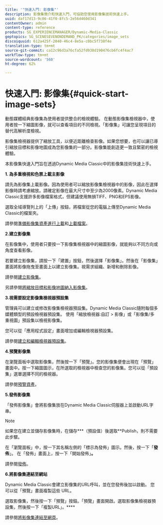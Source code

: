 ```yaml
---
title: '"快速入門: 影像集"'
description: 影像集簡介和快速入門，可協助您使用影像集技術快速上手。
uuid: daf17d13-9c06-41f0-8fc5-2e56d460d341
contentOwner: admin
content-type: reference
products: SG_EXPERIENCEMANAGER/Dynamic-Media-Classic
geptopics: SG_SCENESEVENONDEMAND_PK/categories/image_sets
discoiquuid: 612a425f-2840-46c4-8e5a-c0bc5f738f4e
translation-type: tm+mt
source-git-commit: ca12c96d3a76cfa52fd930d190476cb6fc4f4ac7
workflow-type: tm+mt
source-wordcount: '560'
ht-degree: 62%

---
```



# 快速入門: 影像集{#quick-start-image-sets}

動態媒體經典影像集為使用者提供整合的檢視體驗。 在動態影像集檢視器中，使用者按一下縮圖影像，就可以查看項目的不同檢視。「影像集」可讓您呈現項目的替代高解析度檢視。

影像集檢視器提供了縮放工具，以便近距離檢查影像。如果您想要，也可以讓已導引縮放目標和影像地圖成為您影像集的一部分。影像集能創造更一致且緊密的檢視體驗。

本影像集快速入門旨在透過Dynamic Media Classic中的影像集技術快速上手。

**1. 為多重檢視和色票上載主影像**

請先為影像集上載影像。因為使用者可以縮放影像集檢視器中的影像，因此在選擇影像時請考慮縮放。請確定影像在最大尺寸中至少為2000像素。Dynamic Media Classic支援許多影像檔案格式，但建議使用無損TIFF、PNG和EPS影像。

選取全域導覽列上的「上傳」按鈕，將檔案從您的電腦上傳至Dynamic Media Classic的檔案夾。

請參閱[準備影像集資產進行上載](preparing-image-set-assets-upload.md#preparing-image-set-assets-for-upload)和[上載檔案](uploading-files.md#uploading-your-files)。

**2.建立影像集**

在影像集中，使用者只要按一下影像集檢視器中的縮圖影像，就能夠以不同方向或角度查看影像。

若要建立影像集，請按一下「建置」按鈕，然後選擇「影像集」。然後在「影像集」畫面將影像拖曳至畫面上以建立影像集。視需求組織、新增和刪除影像。

請參閱[建立影像集](creating-image-set.md#creating-an-image-set)。

另請參閱[將縮放目標和影像地圖納入影像集](including-zoom-targets-image-maps.md#including-zoom-targets-and-image-maps-in-image-sets)。

**3.視需要設定影像集檢視器預設集**

管理員可以建立或修改影像集檢視器預設集。Dynamic Media Classic隨附每個多媒體類型的預設檢視器預設集。 使用「縮放檢視器:自訂 > 影像」或「影像集/多重視圖」預設集以檢視影像集。

您可以從「應用程式設定」畫面增加或編輯檢視器預設集。

請參閱[建立和編輯檢視器預設集](application-setup.md#adding-and-editing-viewer-presets)。

**4.預覽影像集**

在瀏覽面板中選取影像集，然後按一下「預覽」。您的影像集便會出現在「預覽」畫面中。按一下縮圖圖示，在所選取的檢視器中檢查您的影像集。您可以從「預設集」選單選擇不同的檢視器。

請參閱[預覽資產](previewing-asset.md#previewing-an-asset)。

**5.發佈影像集**

「發佈影像集」會將影像集放在Dynamic Media Classic伺服器上並啟動URL字串。

>[!NOTE]
>
>如果您在建立並儲存影像集時，在儲存***（預設值）後選取**Publish，則不需要此步驟。

在「瀏覽面板」中，按一下其名稱左側的「標示為發佈」圖示。然後，按一下「**發佈**」。 在「發佈」畫面上，按一下「開始發佈」**。**

請參閱[發佈](publishing-files.md#publishing-files)。

**6.將影像集連結至網站**

Dynamic Media Classic會建立影像集的URL呼叫，並在您發佈後加以啟動。 您可以從「預覽」畫面複製這些 URL。

選取影像集，然後按一下「預覽」按鈕。「預覽」畫面開啟。選取影像集檢視器預設集，然後按一下「複製URL」。****

請參閱[將影像集連結至網頁](linking-image-set-web-page.md#linking-an-image-set-to-a-web-page)。
